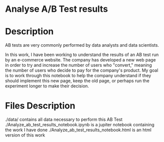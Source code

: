# Analyse A/B Test results

# Description

AB tests are very commonly performed by data analysts and data scientists. 

In this work, I have been working to understand the results of an AB test run by an e-commerce website. The company has developed a new web page in order to try and increase the number of users who "convert," meaning the number of users who decide to pay for the company's product. My goal is to work through this notebook to help the company understand if they should implement this new page, keep the old page, or perhaps run the experiment longer to make their decision.

# Files Description

./data/ contains all data necessary to perform this AB Test
./Analyze_ab_test_results_notebook.ipynb is a jupiter notebook containing the work I have done
./Analyze_ab_test_results_notebook.html is an html version of this work

